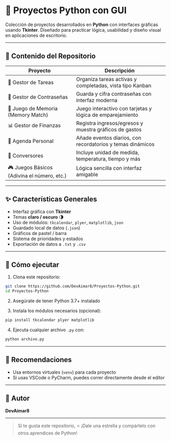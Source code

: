 # 🐍 Proyectos Python con GUI

Colección de proyectos desarrollados en **Python** con interfaces gráficas usando **Tkinter**. Diseñado para practicar lógica, usabilidad y diseño visual en aplicaciones de escritorio.

---

## 📁 Contenido del Repositorio

| Proyecto                            | Descripción                                                  |
|-------------------------------------|--------------------------------------------------------------|
| 📝 Gestor de Tareas                | Organiza tareas activas y completadas, vista tipo Kanban     |
| 🔐 Gestor de Contraseñas          | Guarda y cifra contraseñas con interfaz moderna              |
| 🧠 Juego de Memoria (Memory Match) | Juego interactivo con tarjetas y lógica de emparejamiento    |
| 📊 Gestor de Finanzas             | Registra ingresos/egresos y muestra gráficos de gastos       |
| 📅 Agenda Personal                | Añade eventos diarios, con recordatorios y temas dinámicos   |
| 🔄 Conversores                    | Incluye unidad de medida, temperatura, tiempo y más          |
| 🎮 Juegos Básicos (Adivina el número, etc.) | Lógica sencilla con interfaz amigable                 |

---

## ✨ Características Generales
- Interfaz gráfica con **Tkinter**
- Temas **claro / oscuro** 🌗
- Uso de módulos: `tkcalendar`, `plyer`, `matplotlib`, `json`
- Guardado local de datos (`.json`)
- Gráficos de pastel / barra
- Sistema de prioridades y estados
- Exportación de datos a `.txt` y `.csv`

---

## 🚀 Cómo ejecutar

1. Clona este repositorio:
```bash
git clone https://github.com/DevAimar8/Proyectos-Python.git
cd Proyectos-Python
```

2. Asegúrate de tener Python 3.7+ instalado

3. Instala los módulos necesarios (opcional):
```bash
pip install tkcalendar plyer matplotlib
```

4. Ejecuta cualquier archivo `.py` con:
```bash
python archivo.py
```

---

## 🧰 Recomendaciones
- Usa entornos virtuales (`venv`) para cada proyecto
- Si usas VSCode o PyCharm, puedes correr directamente desde el editor

---

## 📌 Autor
**DevAimar8**  

---

> Si te gusta este repositorio, ⭐ ¡Dale una estrella y compártelo con otros aprendices de Python!
